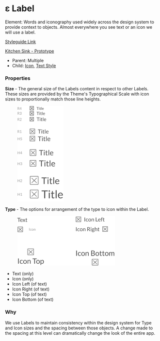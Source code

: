 # ε Label

Element: Words and iconography used widely across the design system to provide context to objects. Almost everywhere you see text or an icon we will use a label.

[Styleguide Link](https://zpl.io/aRRypYz)

[Kitchen Sink - Prototype](https://www.figma.com/proto/tl9bzV6Fos0qgkJELXcAuk/Kitchen-Sink?page-id=1147%3A103\&node-id=2265%3A214624\&viewport=317%2C48%2C0.77\&scaling=min-zoom\&starting-point-node-id=2262%3A202675\&show-proto-sidebar=1)

* Parent: Multiple
* Child: [Icon](icon.md), [Text Style](../../overview/styles/typography.md)

### Properties

**Size** - The general size of the Labels content in respect to other Labels. These sizes are provided by the Theme's Typographical Scale with icon sizes to proportionally match those line heights.

<figure><img src="../../.gitbook/assets/Size (2) (1).png" alt=""><figcaption></figcaption></figure>

**Type** - The options for arrangement of the type to icon within the Label.

<figure><img src="../../.gitbook/assets/Type (4).png" alt=""><figcaption></figcaption></figure>

* Text (only)
* Icon (only)
* Icon Left (of text)
* Icon Right (of text)
* Icon Top (of text)
* Icon Bottom (of text)

### Why

We use Labels to maintain consistency within the design system for Type and Icon sizes and the spacing between those objects. A change made to the spacing at this level can dramatically change the look of the entire app.
